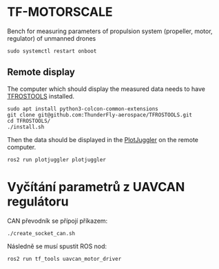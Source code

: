 # TF-MOTORSCALE
Bench for measuring parameters of propulsion system (propeller, motor, regulator) of unmanned drones

    sudo systemctl restart onboot


## Remote display

The computer which should display the measured data needs to have [TFROSTOOLS](https://github.com/ThunderFly-aerospace/TFROSTOOLS) installed. 

    sudo apt install python3-colcon-common-extensions
    git clone git@github.com:ThunderFly-aerospace/TFROSTOOLS.git
    cd TFROSTOOLS/
    ./install.sh

Then the data should be displayed in the [PlotJuggler](https://github.com/facontidavide/PlotJuggler) on the remote computer.

    ros2 run plotjuggler plotjuggler


# Vyčítání parametrů z UAVCAN regulátoru
    
CAN převodník se přípojí příkazem:

    ./create_socket_can.sh
    

Následně se musí spustit ROS nod:

    ros2 run tf_tools uavcan_motor_driver
